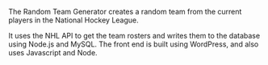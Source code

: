 The Random Team Generator creates a random team from the current players in the National Hockey League. 

It uses the NHL API to get the team rosters and writes them to the database using Node.js and MySQL. The front end is built using WordPress, and also uses Javascript and Node.
